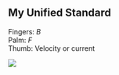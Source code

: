 ## My Unified Standard

Fingers: $B$  
Palm: $F$  
Thumb: Velocity or current

![](https://www.youtube.com/watch?v=eutjurQgMuE)
